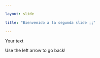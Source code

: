 ```yaml
---

layout: slide

title: "Bienvenido a la segunda slide ¡¡"

---
```


Your text

Use the left arrow to go back!
